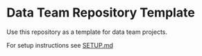 # Data Team Repository Template

Use this repository as a template for data team projects.

For setup instructions see [SETUP.md](./SETUP.md)